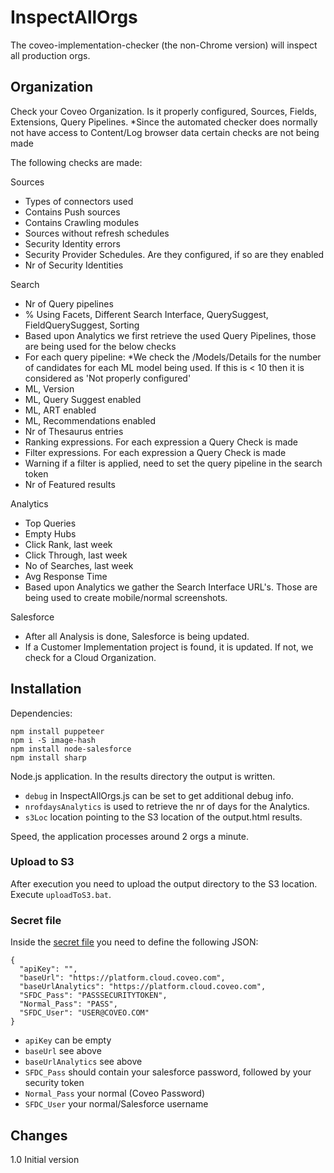 # InspectAllOrgs
The coveo-implementation-checker (the non-Chrome version) will inspect all production orgs.

## Organization
Check your Coveo Organization. Is it properly configured, Sources, Fields, Extensions, Query Pipelines.
*Since the automated checker does normally not have access to Content/Log browser data certain checks are not being made

The following checks are made:

Sources
- Types of connectors used
- Contains Push sources
- Contains Crawling modules
- Sources without refresh schedules
- Security Identity errors
- Security Provider Schedules. Are they configured, if so are they enabled
- Nr of Security Identities

Search
- Nr of Query pipelines
- % Using Facets, Different Search Interface, QuerySuggest, FieldQuerySuggest, Sorting
- Based upon Analytics we first retrieve the used Query Pipelines, those are being used for the below checks
- For each query pipeline:
  *We check the /Models/Details for the number of candidates for each ML model being used. If this is < 10 then it is considered as 'Not properly configured'
- ML, Version
- ML, Query Suggest enabled
- ML, ART enabled
- ML, Recommendations enabled
- Nr of Thesaurus entries
- Ranking expressions. For each expression a Query Check is made
- Filter expressions. For each expression a Query Check is made
- Warning if a filter is applied, need to set the query pipeline in the search token
- Nr of Featured results

Analytics
- Top Queries
- Empty Hubs
- Click Rank, last week
- Click Through, last week
- No of Searches, last week
- Avg Response Time
- Based upon Analytics we gather the Search Interface URL's. Those are being used to create mobile/normal screenshots.

Salesforce
- After all Analysis is done, Salesforce is being updated.
- If a Customer Implementation project is found, it is updated. If not, we check for a Cloud Organization.

## Installation
Dependencies:
```
npm install puppeteer
npm i -S image-hash
npm install node-salesforce
npm install sharp
```

Node.js application. In the results directory the output is written.

- `debug` in InspectAllOrgs.js can be set to get additional debug info.
- `nrofdaysAnalytics` is used to retrieve the nr of days for the Analytics.
- `s3Loc` location pointing to the S3 location of the output.html results.

Speed, the application processes around 2 orgs a minute.

### Upload to S3
After execution you need to upload the output directory to the S3 location.
Execute `uploadToS3.bat`.

### Secret file
Inside the [secret file](secrets\settings.json) you need to define the following JSON:
```
{
  "apiKey": "",
  "baseUrl": "https://platform.cloud.coveo.com",
  "baseUrlAnalytics": "https://platform.cloud.coveo.com",
  "SFDC_Pass": "PASSSECURITYTOKEN",
  "Normal_Pass": "PASS",
  "SFDC_User": "USER@COVEO.COM"
}
```

- `apiKey` can be empty
- `baseUrl` see above
- `baseUrlAnalytics` see above
- `SFDC_Pass` should contain your salesforce password, followed by your security token
- `Normal_Pass` your normal (Coveo Password)
- `SFDC_User` your normal/Salesforce username


## Changes
1.0 Initial version
